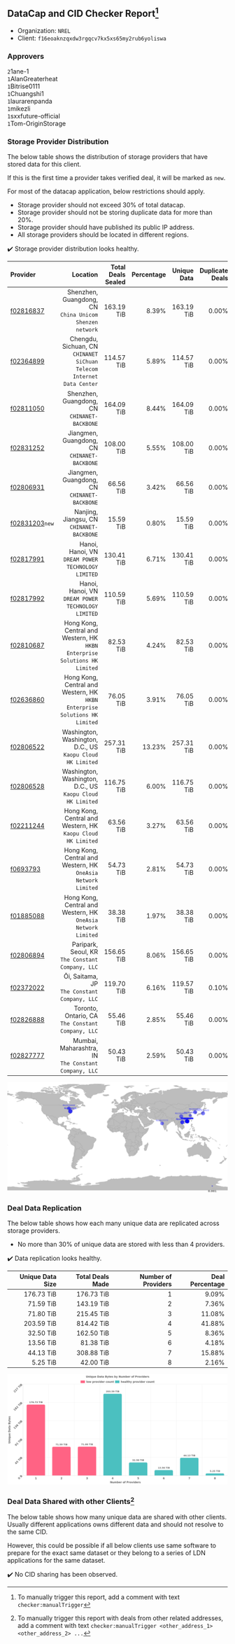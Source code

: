 ## DataCap and CID Checker Report[^1]
 - Organization: `NREL`
 - Client: `f16eoaknzqxdw3rgqcv7kx5xs65my2rub6yoliswa`
### Approvers
`2`1ane-1<br/>`1`AlanGreaterheat<br/>`1`Bitrise0111<br/>`1`Chuangshi1<br/>`1`laurarenpanda<br/>`1`mikezli<br/>`1`sxxfuture-official<br/>`1`Tom-OriginStorage


### Storage Provider Distribution
The below table shows the distribution of storage providers that have stored data for this client.

If this is the first time a provider takes verified deal, it will be marked as `new`.

For most of the datacap application, below restrictions should apply.
 - Storage provider should not exceed 30% of total datacap.
 - Storage provider should not be storing duplicate data for more than 20%.
 - Storage provider should have published its public IP address.
 - All storage providers should be located in different regions.

✔️ Storage provider distribution looks healthy.

| Provider                                                    |                                                                      Location | Total Deals Sealed | Percentage | Unique Data | Duplicate Deals |
| :---------------------------------------------------------- | ----------------------------------------------------------------------------: | -----------------: | ---------: | ----------: | --------------: |
| [f02816837](https://filfox.info/en/address/f02816837)       |                    Shenzhen, Guangdong, CN<br/>`China Unicom Shenzen network` |         163.19 TiB |      8.39% |  163.19 TiB |           0.00% |
| [f02364899](https://filfox.info/en/address/f02364899)       |      Chengdu, Sichuan, CN<br/>`CHINANET SiChuan Telecom Internet Data Center` |         114.57 TiB |      5.89% |  114.57 TiB |           0.00% |
| [f02811050](https://filfox.info/en/address/f02811050)       |                               Shenzhen, Guangdong, CN<br/>`CHINANET-BACKBONE` |         164.09 TiB |      8.44% |  164.09 TiB |           0.00% |
| [f02831252](https://filfox.info/en/address/f02831252)       |                               Jiangmen, Guangdong, CN<br/>`CHINANET-BACKBONE` |         108.00 TiB |      5.55% |  108.00 TiB |           0.00% |
| [f02806931](https://filfox.info/en/address/f02806931)       |                               Jiangmen, Guangdong, CN<br/>`CHINANET-BACKBONE` |          66.56 TiB |      3.42% |   66.56 TiB |           0.00% |
| [f02831203](https://filfox.info/en/address/f02831203)`new`  |                                  Nanjing, Jiangsu, CN<br/>`CHINANET-BACKBONE` |          15.59 TiB |      0.80% |   15.59 TiB |           0.00% |
| [f02817991](https://filfox.info/en/address/f02817991)       |                         Hanoi, Hanoi, VN<br/>`DREAM POWER TECHNOLOGY LIMITED` |         130.41 TiB |      6.71% |  130.41 TiB |           0.00% |
| [f02817992](https://filfox.info/en/address/f02817992)       |                         Hanoi, Hanoi, VN<br/>`DREAM POWER TECHNOLOGY LIMITED` |         110.59 TiB |      5.69% |  110.59 TiB |           0.00% |
| [f02810687](https://filfox.info/en/address/f02810687)       | Hong Kong, Central and Western, HK<br/>`HKBN Enterprise Solutions HK Limited` |          82.53 TiB |      4.24% |   82.53 TiB |           0.00% |
| [f02636860](https://filfox.info/en/address/f02636860)       | Hong Kong, Central and Western, HK<br/>`HKBN Enterprise Solutions HK Limited` |          76.05 TiB |      3.91% |   76.05 TiB |           0.00% |
| [f02806522](https://filfox.info/en/address/f02806522)       |                 Washington, Washington, D.C., US<br/>`Kaopu Cloud HK Limited` |         257.31 TiB |     13.23% |  257.31 TiB |           0.00% |
| [f02806528](https://filfox.info/en/address/f02806528)       |                 Washington, Washington, D.C., US<br/>`Kaopu Cloud HK Limited` |         116.75 TiB |      6.00% |  116.75 TiB |           0.00% |
| [f02211244](https://filfox.info/en/address/f02211244)       |               Hong Kong, Central and Western, HK<br/>`Kaopu Cloud HK Limited` |          63.56 TiB |      3.27% |   63.56 TiB |           0.00% |
| [f0693793](https://filfox.info/en/address/f0693793)         |              Hong Kong, Central and Western, HK<br/>`OneAsia Network Limited` |          54.73 TiB |      2.81% |   54.73 TiB |           0.00% |
| [f01885088](https://filfox.info/en/address/f01885088)       |              Hong Kong, Central and Western, HK<br/>`OneAsia Network Limited` |          38.38 TiB |      1.97% |   38.38 TiB |           0.00% |
| [f02806894](https://filfox.info/en/address/f02806894)       |                           Paripark, Seoul, KR<br/>`The Constant Company, LLC` |         156.65 TiB |      8.06% |  156.65 TiB |           0.00% |
| [f02372022](https://filfox.info/en/address/f02372022)       |                               Ōi, Saitama, JP<br/>`The Constant Company, LLC` |         119.70 TiB |      6.16% |  119.57 TiB |           0.10% |
| [f02826888](https://filfox.info/en/address/f02826888)       |                          Toronto, Ontario, CA<br/>`The Constant Company, LLC` |          55.46 TiB |      2.85% |   55.46 TiB |           0.00% |
| [f02827777](https://filfox.info/en/address/f02827777)       |                       Mumbai, Maharashtra, IN<br/>`The Constant Company, LLC` |          50.43 TiB |      2.59% |   50.43 TiB |           0.00% |

<img src="https://raw.githubusercontent.com/data-preservation-programs/filplus-checker-assets/main/filecoin-project/filecoin-plus-large-datasets/issues/2117/1701919389630.png"/>

### Deal Data Replication
The below table shows how each many unique data are replicated across storage providers.

- No more than 30% of unique data are stored with less than 4 providers.

✔️ Data replication looks healthy.

| Unique Data Size | Total Deals Made | Number of Providers | Deal Percentage |
| ---------------: | ---------------: | ------------------: | --------------: |
|       176.73 TiB |       176.73 TiB |                   1 |           9.09% |
|        71.59 TiB |       143.19 TiB |                   2 |           7.36% |
|        71.80 TiB |       215.45 TiB |                   3 |          11.08% |
|       203.59 TiB |       814.42 TiB |                   4 |          41.88% |
|        32.50 TiB |       162.50 TiB |                   5 |           8.36% |
|        13.56 TiB |        81.38 TiB |                   6 |           4.18% |
|        44.13 TiB |       308.88 TiB |                   7 |          15.88% |
|         5.25 TiB |        42.00 TiB |                   8 |           2.16% |

<img src="https://raw.githubusercontent.com/data-preservation-programs/filplus-checker-assets/main/filecoin-project/filecoin-plus-large-datasets/issues/2117/1701919390406.png"/>

### Deal Data Shared with other Clients[^3]
The below table shows how many unique data are shared with other clients.
Usually different applications owns different data and should not resolve to the same CID.

However, this could be possible if all below clients use same software to prepare for the exact same dataset or they belong to a series of LDN applications for the same dataset.

✔️ No CID sharing has been observed.

[^1]: To manually trigger this report, add a comment with text `checker:manualTrigger`

[^2]: Deals from those addresses are combined into this report as they are specified with `checker:manualTrigger`

[^3]: To manually trigger this report with deals from other related addresses, add a comment with text `checker:manualTrigger <other_address_1> <other_address_2> ...`
